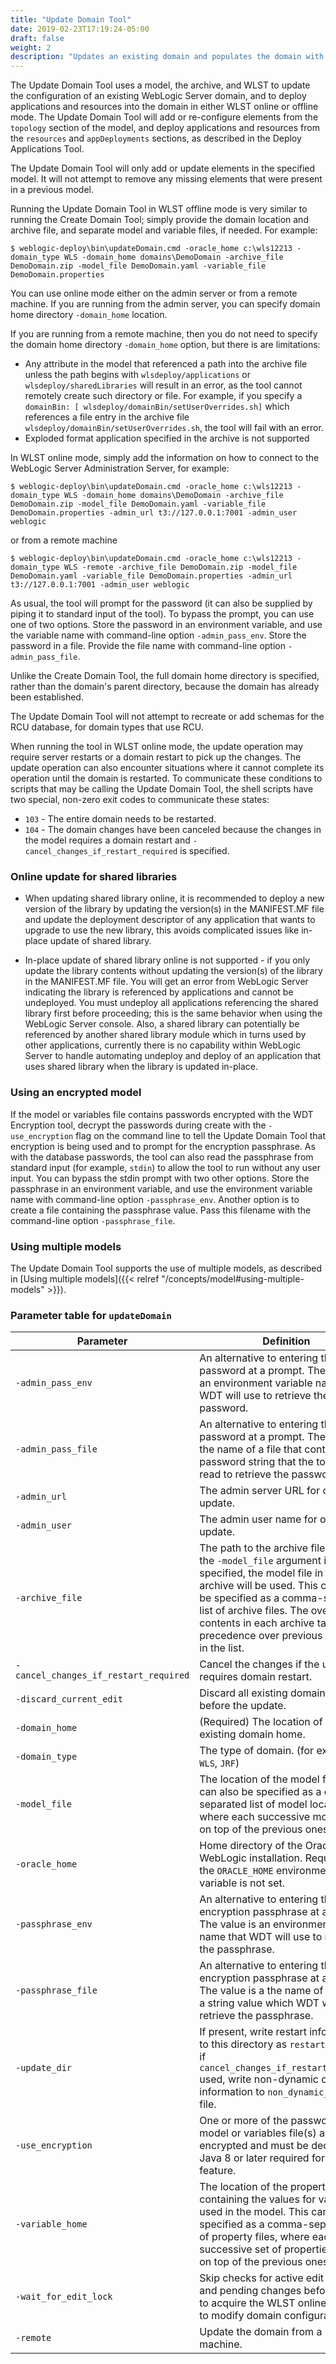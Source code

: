 ```yaml
---
title: "Update Domain Tool"
date: 2019-02-23T17:19:24-05:00
draft: false
weight: 2
description: "Updates an existing domain and populates the domain with all the resources and applications specified in the model, either in offline or online mode."
---
```



The Update Domain Tool uses a model, the archive, and WLST to update the configuration of an existing WebLogic Server domain, and to deploy applications and resources into the domain in either WLST online or offline mode.  The Update Domain Tool will add or re-configure elements from the `topology` section of the model, and deploy applications and resources from the `resources` and `appDeployments` sections, as described in the Deploy Applications Tool.

The Update Domain Tool will only add or update elements in the specified model. It will not attempt to remove any missing elements that were present in a previous model.

Running the Update Domain Tool in WLST offline mode is very similar to running the Create Domain Tool; simply provide the domain location and archive file, and separate model and variable files, if needed.  For example:

    $ weblogic-deploy\bin\updateDomain.cmd -oracle_home c:\wls12213 -domain_type WLS -domain_home domains\DemoDomain -archive_file DemoDomain.zip -model_file DemoDomain.yaml -variable_file DemoDomain.properties

You can use online mode either on the admin server or from a remote machine.  If you are running from the admin server, you can specify domain home directory `-domain_home` location.

If you are running from a remote machine, then you do not need to specify the domain home directory `-domain_home` option,  but there is are limitations:

- Any attribute in the model that referenced a path into the archive file unless the path begins with `wlsdeploy/applications` or `wlsdeploy/sharedLibraries` will result in an error, as the tool cannot remotely
  create such directory or file.  For example, if you specify a `domainBin: [ wlsdeploy/domainBin/setUserOverrides.sh]` which references a file entry in the archive file `wlsdeploy/domainBin/setUserOverrides.sh`,
  the tool will fail with an error.
- Exploded format application specified in the archive is not supported

In WLST online mode, simply add the information on how to connect to the WebLogic Server Administration Server, for example:

    $ weblogic-deploy\bin\updateDomain.cmd -oracle_home c:\wls12213 -domain_type WLS -domain_home domains\DemoDomain -archive_file DemoDomain.zip -model_file DemoDomain.yaml -variable_file DemoDomain.properties -admin_url t3://127.0.0.1:7001 -admin_user weblogic

or from a remote machine

    $ weblogic-deploy\bin\updateDomain.cmd -oracle_home c:\wls12213 -domain_type WLS -remote -archive_file DemoDomain.zip -model_file DemoDomain.yaml -variable_file DemoDomain.properties -admin_url t3://127.0.0.1:7001 -admin_user weblogic

As usual, the tool will prompt for the password (it can also be supplied by piping it to standard input of the tool). To bypass the prompt, you can use one of two options. Store the password in an environment variable, and use the variable name with command-line option `-admin_pass_env`. Store the password in a file. Provide the file name with command-line option `-admin_pass_file`.

Unlike the Create Domain Tool, the full domain home directory is specified, rather than the domain's parent directory, because the domain has already been established.

The Update Domain Tool will not attempt to recreate or add schemas for the RCU database, for domain types that use RCU.

When running the tool in WLST online mode, the update operation may require server restarts or a domain restart to pick up the changes.  The update operation can also encounter situations where it cannot complete its operation until the domain is restarted.  To communicate these conditions to scripts that may be calling the Update Domain Tool, the shell scripts have two special, non-zero exit codes to communicate these states:

- `103` - The entire domain needs to be restarted.
- `104` - The domain changes have been canceled because the changes in the model requires a domain restart and `-cancel_changes_if_restart_required` is specified.

### Online update for shared libraries

- When updating shared library online, it is recommended to deploy a new version of the library by updating the 
  version(s) in the MANIFEST.MF file and update the deployment descriptor of any application that wants to upgrade to 
  use the new library, this avoids complicated issues like in-place update of shared 
  library.

- In-place update of shared library online is not supported - if you only 
  update the library contents without updating the version(s) of the library in the MANIFEST.MF file.  You will get an error 
  from WebLogic Server indicating the library is referenced by applications and cannot be undeployed. You must undeploy 
  all applications referencing the shared library first before proceeding; this is the same behavior when using the 
  WebLogic Server console. Also, a shared library can potentially be referenced by another 
  shared library module which in turns used by other applications, currently there is no capability within 
  WebLogic Server to handle automating undeploy and deploy of an application that uses shared library when the library is 
  updated in-place.  

### Using an encrypted model

If the model or variables file contains passwords encrypted with the WDT Encryption tool, decrypt the passwords during create with the `-use_encryption` flag on the command line to tell the Update Domain Tool that encryption is being used and to prompt for the encryption passphrase.  As with the database passwords, the tool can also read the passphrase from standard input (for example, `stdin`) to allow the tool to run without any user input. You can bypass the stdin prompt with two other options. Store the passphrase in an environment variable, and use the environment variable name with command-line option `-passphrase_env`. Another option is to create a file containing the passphrase value. Pass this filename with the command-line option `-passphrase_file`.

### Using multiple models

The Update Domain Tool supports the use of multiple models, as described in [Using multiple models]({{< relref "/concepts/model#using-multiple-models" >}}).

### Parameter table for `updateDomain`
| Parameter                             | Definition                                                                                                                                                                                                                                                                                            | Default |
|---------------------------------------|-------------------------------------------------------------------------------------------------------------------------------------------------------------------------------------------------------------------------------------------------------------------------------------------------------| ---- |
| `-admin_pass_env`                     | An alternative to entering the admin password at a prompt. The value is an environment variable name that WDT will use to retrieve the password.                                                                                                                                                      |    |
| `-admin_pass_file`                    | An alternative to entering the admin password at a prompt. The value is a the name of a file that contains a password string that the tool will read to retrieve the password.                                                                                                                        |    |
| `-admin_url`                          | The admin server URL for online update.                                                                                                                                                                                                                                                               |    |
| `-admin_user`                         | The admin user name for online update.                                                                                                                                                                                                                                                                |    |
| `-archive_file`                       | The path to the archive file to use. If the `-model_file` argument is not specified, the model file in this archive will be used. This can also be specified as a comma-separated list of archive files. The overlapping contents in each archive take precedence over previous archives in the list. |    |
| `-cancel_changes_if_restart_required` | Cancel the changes if the update requires domain restart.                                                                                                                                                                                                                                             |   |
| `-discard_current_edit`               | Discard all existing domain edits before the update.                                                                                                                                                                                                                                                  |    |
| `-domain_home`                        | (Required) The location of the existing domain home.                                                                                                                                                                                                                                                  |    |
| `-domain_type`                        | The type of domain.  (for example, `WLS`, `JRF`)                                                                                                                                                                                                                                                      | `WLS` |
| `-model_file`                         | The location of the model file. This can also be specified as a comma-separated list of model locations, where each successive model layers on top of the previous ones.                                                                                                                              |    |
| `-oracle_home`                        | Home directory of the Oracle WebLogic installation. Required if the `ORACLE_HOME` environment variable is not set.                                                                                                                                                                                    |    |
| `-passphrase_env`                     | An alternative to entering the encryption passphrase at a prompt. The value is an environment variable name that WDT will use to retrieve the passphrase.                                                                                                                                             |    |
| `-passphrase_file`                    | An alternative to entering the encryption passphrase at a prompt. The value is a the name of a file with a string value which WDT will read to retrieve the passphrase.                                                                                                                               |    |
| `-update_dir`                         | If present, write restart information to this directory as `restart.file`, or if `cancel_changes_if_restart_required` used, write non-dynamic changes information to `non_dynamic_changes` file.                                                                                                      |    |
| `-use_encryption`                     | One or more of the passwords in the model or variables file(s) are encrypted and must be decrypted. Java 8 or later required for this feature.                                                                                                                                                        |    |
| `-variable_home`                      | The location of the property file containing the values for variables used in the model. This can also be specified as a comma-separated list of property files, where each successive set of properties layers on top of the previous ones.                                                          |    |
| `-wait_for_edit_lock`                 | Skip checks for active edit sessions and pending changes before trying to acquire the WLST online edit lock to modify domain configuration.                                                                                                                                                           |    |
| `-remote`                             | Update the domain from a remote machine.                                                                                                                                                                                                                                                              |    |
